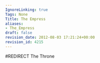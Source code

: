 ```yaml
---
IgnoreLinking: true
Tags: None
Title: The Empress
aliases:
- The_Empress
draft: false
revision_date: 2012-08-03 17:21:24+00:00
revision_id: 4215
---
```


#REDIRECT The Throne
